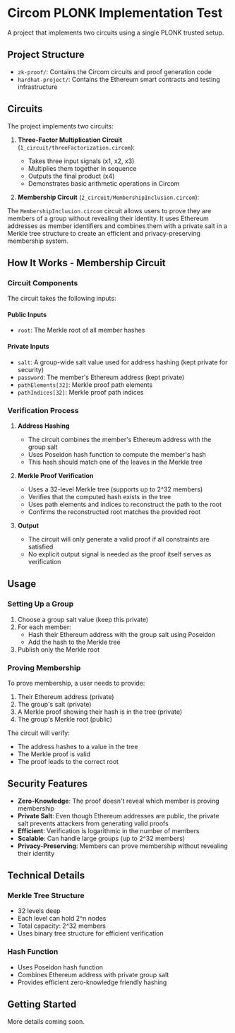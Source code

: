 # Circom PLONK Implementation Test

A project that implements two circuits using a single PLONK trusted setup.

## Project Structure

- `zk-proof/`: Contains the Circom circuits and proof generation code
- `hardhat-project/`: Contains the Ethereum smart contracts and testing infrastructure

## Circuits

The project implements two circuits:

1. **Three-Factor Multiplication Circuit** (`1_circuit/threeFactorization.circom`):

   - Takes three input signals (x1, x2, x3)
   - Multiplies them together in sequence
   - Outputs the final product (x4)
   - Demonstrates basic arithmetic operations in Circom

2. **Membership Circuit** (`2_circuit/MembershipInclusion.circom`):

The `MembershipInclusion.circom` circuit allows users to prove they are members of a group without revealing their identity. It uses Ethereum addresses as member identifiers and combines them with a private salt in a Merkle tree structure to create an efficient and privacy-preserving membership system.

## How It Works - Membership Circuit

### Circuit Components

The circuit takes the following inputs:

#### Public Inputs

- `root`: The Merkle root of all member hashes

#### Private Inputs

- `salt`: A group-wide salt value used for address hashing (kept private for security)
- `password`: The member's Ethereum address (kept private)
- `pathElements[32]`: Merkle proof path elements
- `pathIndices[32]`: Merkle proof path indices

### Verification Process

1. **Address Hashing**

   - The circuit combines the member's Ethereum address with the group salt
   - Uses Poseidon hash function to compute the member's hash
   - This hash should match one of the leaves in the Merkle tree

2. **Merkle Proof Verification**

   - Uses a 32-level Merkle tree (supports up to 2^32 members)
   - Verifies that the computed hash exists in the tree
   - Uses path elements and indices to reconstruct the path to the root
   - Confirms the reconstructed root matches the provided root

3. **Output**
   - The circuit will only generate a valid proof if all constraints are satisfied
   - No explicit output signal is needed as the proof itself serves as verification

## Usage

### Setting Up a Group

1. Choose a group salt value (keep this private)
2. For each member:
   - Hash their Ethereum address with the group salt using Poseidon
   - Add the hash to the Merkle tree
3. Publish only the Merkle root

### Proving Membership

To prove membership, a user needs to provide:

1. Their Ethereum address (private)
2. The group's salt (private)
3. A Merkle proof showing their hash is in the tree (private)
4. The group's Merkle root (public)

The circuit will verify:

- The address hashes to a value in the tree
- The Merkle proof is valid
- The proof leads to the correct root

## Security Features

- **Zero-Knowledge**: The proof doesn't reveal which member is proving membership
- **Private Salt**: Even though Ethereum addresses are public, the private salt prevents attackers from generating valid proofs
- **Efficient**: Verification is logarithmic in the number of members
- **Scalable**: Can handle large groups (up to 2^32 members)
- **Privacy-Preserving**: Members can prove membership without revealing their identity

## Technical Details

### Merkle Tree Structure

- 32 levels deep
- Each level can hold 2^n nodes
- Total capacity: 2^32 members
- Uses binary tree structure for efficient verification

### Hash Function

- Uses Poseidon hash function
- Combines Ethereum address with private group salt
- Provides efficient zero-knowledge friendly hashing

## Getting Started

More details coming soon.
